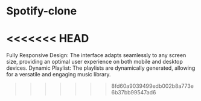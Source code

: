 # Spotify-clone
<<<<<<< HEAD
=======
Fully Responsive Design: The interface adapts seamlessly to any screen size, providing an optimal user experience on both mobile and desktop devices. Dynamic Playlist: The playlists are dynamically generated, allowing for a versatile and engaging music library.
>>>>>>> 8fd60a9039499edb002b8a773e6b37bb99547ad6
